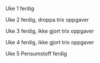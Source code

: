 Uke 1 
ferdig

Uke 2
ferdig, droppa trix oppgaver

Uke 3 
ferdig, ikke gjort trix oppgaver

Uke 4
ferdig, ikke gjort trix oppgaver

Uke 5
Pensumstoff ferdig
